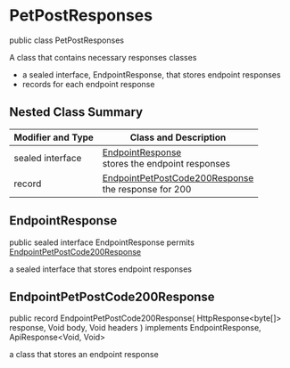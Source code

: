 # PetPostResponses

public class PetPostResponses

A class that contains necessary responses classes
- a sealed interface, EndpointResponse, that stores endpoint responses
- records for each endpoint response

## Nested Class Summary
| Modifier and Type | Class and Description |
| ----------------- | --------------------- |
| sealed interface | [EndpointResponse](#endpointresponse)<br> stores the endpoint responses |
| record | [EndpointPetPostCode200Response](#endpointpetpostcode200response)<br> the response for 200 |

## EndpointResponse
public sealed interface EndpointResponse permits<br>
[EndpointPetPostCode200Response](#endpointpetpostcode200response)

a sealed interface that stores endpoint responses

## EndpointPetPostCode200Response
public record EndpointPetPostCode200Response(
    HttpResponse<byte[]> response,
    Void body,
    Void headers
) implements EndpointResponse, ApiResponse<Void, Void><br>

a class that stores an endpoint response

